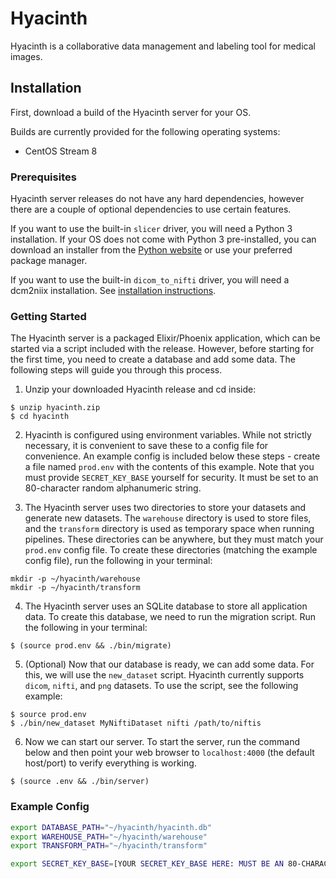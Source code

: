# Hyacinth

Hyacinth is a collaborative data management and labeling tool for medical images.


## Installation

First, download a build of the Hyacinth server for your OS.

Builds are currently provided for the following operating systems:

* CentOS Stream 8


### Prerequisites

Hyacinth server releases do not have any hard dependencies, however there
are a couple of optional dependencies to use certain features.

If you want to use the built-in `slicer` driver, you will need a Python 3 installation.
If your OS does not come with Python 3 pre-installed, you can download an installer
from the [Python website](https://www.python.org/downloads/) or use your preferred package manager.

If you want to use the built-in `dicom_to_nifti` driver, you will need a dcm2niix installation.
See [installation instructions](https://github.com/rordenlab/dcm2niix#install).


### Getting Started

The Hyacinth server is a packaged Elixir/Phoenix application, which can be started
via a script included with the release. However, before starting for the first time,
you need to create a database and add some data. The following steps will guide
you through this process.

1. Unzip your downloaded Hyacinth release and cd inside:

```
$ unzip hyacinth.zip
$ cd hyacinth
```

2. Hyacinth is configured using environment variables. While not strictly necessary,
it is convenient to save these to a config file for convenience. An example config is
included below these steps - create a file named `prod.env` with the contents of this example.
Note that you must provide `SECRET_KEY_BASE` yourself for security. It must be set to an
80-character random alphanumeric string.

3. The Hyacinth server uses two directories to store your datasets and generate new datasets.
The `warehouse` directory is used to store files, and the `transform` directory is
used as temporary space when running pipelines. These directories can be anywhere, but they must
match your `prod.env` config file. To create these directories (matching the example config file),
run the following in your terminal:

```
mkdir -p ~/hyacinth/warehouse
mkdir -p ~/hyacinth/transform
```

4. The Hyacinth server uses an SQLite database to store all application data. To create this database,
we need to run the migration script. Run the following in your terminal:

```
$ (source prod.env && ./bin/migrate)
```

5. (Optional) Now that our database is ready, we can add some data. For this, we will use the `new_dataset`
script. Hyacinth currently supports `dicom`, `nifti`, and `png` datasets. To use the script, see the following
example:

```
$ source prod.env
$ ./bin/new_dataset MyNiftiDataset nifti /path/to/niftis
```

6. Now we can start our server. To start the server, run the command below and then point your
web browser to `localhost:4000` (the default host/port) to verify everything is working.

```
$ (source .env && ./bin/server)
```

### Example Config

```bash
export DATABASE_PATH="~/hyacinth/hyacinth.db"
export WAREHOUSE_PATH="~/hyacinth/warehouse"
export TRANSFORM_PATH="~/hyacinth/transform"

export SECRET_KEY_BASE=[YOUR SECRET_KEY_BASE HERE: MUST BE AN 80-CHARACTER ALPHANUMERIC STRING]
```
